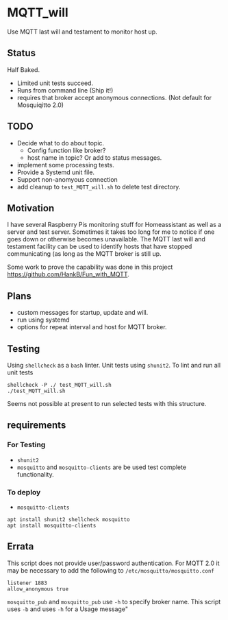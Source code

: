 # MQTT_will

Use MQTT last will and testament to monitor host up.

## Status

Half Baked.

* Limited unit tests succeed.
* Runs from command line (Ship it!)
* requires that broker accept anonymous connections. (Not default for Mosquiqitto 2.0)

## TODO

* Decide what to do about topic. 
    * Config function like broker?
    * host name in topic? Or add to status messages.
* implement some processing tests.
* Provide a Systemd unit file.
* Support non-anomyous connection
* add cleanup to `test_MQTT_will.sh` to delete test directory.

## Motivation

I have several Raspberry Pis monitoring stuff for Homeassistant as well as a server and test server. Sometimes it takes too long for me to notice if one goes down or otherwise becomes unavailable. The MQTT last will and testament facility can be used to identify hosts that have stopped communicating (as long as the MQTT broker is still up.

Some work to prove the capability was done in this project <https://github.com/HankB/Fun_with_MQTT>.

## Plans

* custom messages for startup, update and will.
* run using systemd
* options for repeat interval and host for MQTT broker.

## Testing

Using  `shellcheck` as a `bash` linter. Unit tests using `shunit2`. To lint and run all unit tests

```text
shellcheck -P ./ test_MQTT_will.sh
./test_MQTT_will.sh
```

Seems not possible at present to run selected tests with this structure.

## requirements

### For Testing

* `shunit2`
* `mosquitto` and `mosquitto-clients` are be used test complete functionality. 

### To deploy

* `mosquitto-clients`

```text
apt install shunit2 shellcheck mosquitto
apt install mosquitto-clients
```

## Errata

This script does not provide user/password authentication. For MQTT 2.0 it may be necessary to add the following to `/etc/mosquitto/mosquitto.conf`

```text
listener 1883
allow_anonymous true
```
`mosquitto_pub` and `mosquitto_pub` use `-h` to specify broker name. This script uses `-b` and uses `-h` for a Usage message"
